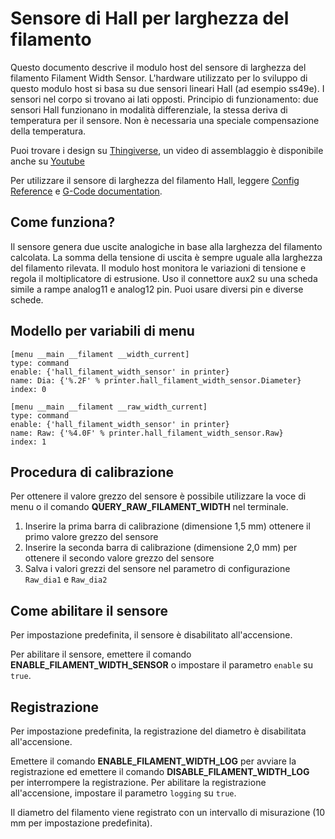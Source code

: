 # Sensore di Hall per larghezza del filamento

Questo documento descrive il modulo host del sensore di larghezza del filamento Filament Width Sensor. L'hardware utilizzato per lo sviluppo di questo modulo host si basa su due sensori lineari Hall (ad esempio ss49e). I sensori nel corpo si trovano ai lati opposti. Principio di funzionamento: due sensori Hall funzionano in modalità differenziale, la stessa deriva di temperatura per il sensore. Non è necessaria una speciale compensazione della temperatura.

Puoi trovare i design su [Thingiverse](https://www.thingiverse.com/thing:4138933), un video di assemblaggio è disponibile anche su [Youtube](https://www.youtube.com/watch?v=TDO9tME8vp4)

Per utilizzare il sensore di larghezza del filamento Hall, leggere [Config Reference](Config_Reference.md#hall_filament_width_sensor) e [G-Code documentation](G-Codes.md#hall_filament_width_sensor).

## Come funziona?

Il sensore genera due uscite analogiche in base alla larghezza del filamento calcolata. La somma della tensione di uscita è sempre uguale alla larghezza del filamento rilevata. Il modulo host monitora le variazioni di tensione e regola il moltiplicatore di estrusione. Uso il connettore aux2 su una scheda simile a rampe analog11 e analog12 pin. Puoi usare diversi pin e diverse schede.

## Modello per variabili di menu

```
[menu __main __filament __width_current]
type: command
enable: {'hall_filament_width_sensor' in printer}
name: Dia: {'%.2F' % printer.hall_filament_width_sensor.Diameter}
index: 0

[menu __main __filament __raw_width_current]
type: command
enable: {'hall_filament_width_sensor' in printer}
name: Raw: {'%4.0F' % printer.hall_filament_width_sensor.Raw}
index: 1
```

## Procedura di calibrazione

Per ottenere il valore grezzo del sensore è possibile utilizzare la voce di menu o il comando **QUERY_RAW_FILAMENT_WIDTH** nel terminale.

1. Inserire la prima barra di calibrazione (dimensione 1,5 mm) ottenere il primo valore grezzo del sensore
1. Inserire la seconda barra di calibrazione (dimensione 2,0 mm) per ottenere il secondo valore grezzo del sensore
1. Salva i valori grezzi del sensore nel parametro di configurazione `Raw_dia1` e `Raw_dia2`

## Come abilitare il sensore

Per impostazione predefinita, il sensore è disabilitato all'accensione.

Per abilitare il sensore, emettere il comando **ENABLE_FILAMENT_WIDTH_SENSOR** o impostare il parametro `enable` su `true`.

## Registrazione

Per impostazione predefinita, la registrazione del diametro è disabilitata all'accensione.

Emettere il comando **ENABLE_FILAMENT_WIDTH_LOG** per avviare la registrazione ed emettere il comando **DISABLE_FILAMENT_WIDTH_LOG** per interrompere la registrazione. Per abilitare la registrazione all'accensione, impostare il parametro `logging` su `true`.

Il diametro del filamento viene registrato con un intervallo di misurazione (10 mm per impostazione predefinita).
